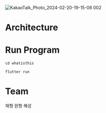 ![KakaoTalk_Photo_2024-02-20-19-15-08 002](https://github.com/GDSC-DJU/24SolChl_D/assets/147372294/c4e707a1-8865-4546-a617-ebfb0166d796)

# Architecture

# Run Program
```
cd whatisthis
```
```
flutter run
```
# Team
  재형 
  원형
  혜성
